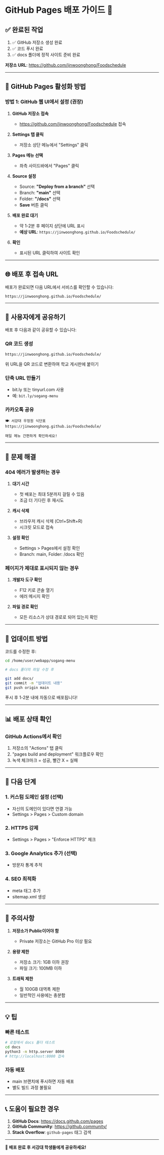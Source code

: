 # GitHub Pages 배포 가이드 📘

## ✅ 완료된 작업

1. ✅ GitHub 저장소 생성 완료
2. ✅ 코드 푸시 완료
3. ✅ docs 폴더에 정적 사이트 준비 완료

**저장소 URL**: https://github.com/jinwoonghong/Foodschedule

---

## 🚀 GitHub Pages 활성화 방법

### 방법 1: GitHub 웹 UI에서 설정 (권장)

1. **GitHub 저장소 접속**
   - https://github.com/jinwoonghong/Foodschedule 접속

2. **Settings 탭 클릭**
   - 저장소 상단 메뉴에서 "Settings" 클릭

3. **Pages 메뉴 선택**
   - 좌측 사이드바에서 "Pages" 클릭

4. **Source 설정**
   - Source: **"Deploy from a branch"** 선택
   - Branch: **"main"** 선택
   - Folder: **"/docs"** 선택
   - **Save** 버튼 클릭

5. **배포 완료 대기**
   - 약 1-2분 후 페이지 상단에 URL 표시
   - **예상 URL**: `https://jinwoonghong.github.io/Foodschedule/`

6. **확인**
   - 표시된 URL 클릭하여 사이트 확인

---

## 🌐 배포 후 접속 URL

배포가 완료되면 다음 URL에서 서비스를 확인할 수 있습니다:

```
https://jinwoonghong.github.io/Foodschedule/
```

---

## 📱 사용자에게 공유하기

배포 후 다음과 같이 공유할 수 있습니다:

### QR 코드 생성
```
https://jinwoonghong.github.io/Foodschedule/
```
위 URL을 QR 코드로 변환하여 학교 게시판에 붙이기

### 단축 URL 만들기
- bit.ly 또는 tinyurl.com 사용
- 예: `bit.ly/sogang-menu`

### 카카오톡 공유
```
🍽️ 서강대 우정원 식단표
https://jinwoonghong.github.io/Foodschedule/

매일 메뉴 간편하게 확인하세요!
```

---

## 🔧 문제 해결

### 404 에러가 발생하는 경우

1. **대기 시간**
   - 첫 배포는 최대 5분까지 걸릴 수 있음
   - 조금 더 기다린 후 재시도

2. **캐시 삭제**
   - 브라우저 캐시 삭제 (Ctrl+Shift+R)
   - 시크릿 모드로 접속

3. **설정 확인**
   - Settings > Pages에서 설정 확인
   - Branch: main, Folder: /docs 확인

### 페이지가 제대로 표시되지 않는 경우

1. **개발자 도구 확인**
   - F12 키로 콘솔 열기
   - 에러 메시지 확인

2. **파일 경로 확인**
   - 모든 리소스가 상대 경로로 되어 있는지 확인

---

## 🔄 업데이트 방법

코드를 수정한 후:

```bash
cd /home/user/webapp/sogang-menu

# docs 폴더의 파일 수정 후

git add docs/
git commit -m "업데이트 내용"
git push origin main
```

푸시 후 1-2분 내에 자동으로 배포됩니다!

---

## 📊 배포 상태 확인

### GitHub Actions에서 확인
1. 저장소의 "Actions" 탭 클릭
2. "pages build and deployment" 워크플로우 확인
3. 녹색 체크마크 = 성공, 빨간 X = 실패

---

## 🎯 다음 단계

### 1. 커스텀 도메인 설정 (선택)
- 자신의 도메인이 있다면 연결 가능
- Settings > Pages > Custom domain

### 2. HTTPS 강제
- Settings > Pages > "Enforce HTTPS" 체크

### 3. Google Analytics 추가 (선택)
- 방문자 통계 추적

### 4. SEO 최적화
- meta 태그 추가
- sitemap.xml 생성

---

## 📝 주의사항

1. **저장소가 Public이어야 함**
   - Private 저장소는 GitHub Pro 이상 필요

2. **용량 제한**
   - 저장소 크기: 1GB 이하 권장
   - 파일 크기: 100MB 이하

3. **트래픽 제한**
   - 월 100GB 대역폭 제한
   - 일반적인 사용에는 충분함

---

## 💡 팁

### 빠른 테스트
```bash
# 로컬에서 docs 폴더 테스트
cd docs
python3 -m http.server 8000
# http://localhost:8000 접속
```

### 자동 배포
- main 브랜치에 푸시하면 자동 배포
- 별도 빌드 과정 불필요

---

## 📞 도움이 필요한 경우

1. **GitHub Docs**: https://docs.github.com/pages
2. **GitHub Community**: https://github.community/
3. **Stack Overflow**: `github-pages` 태그 검색

---

**🎉 배포 완료 후 서강대 학생들에게 공유하세요!**
